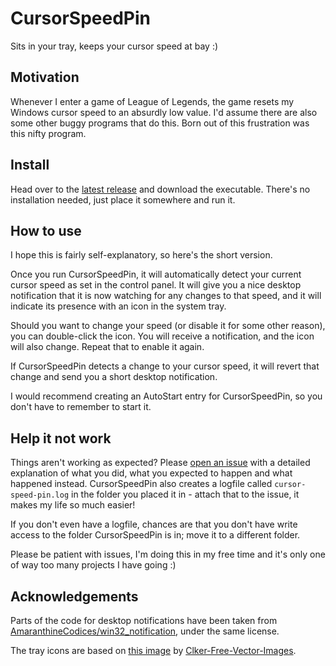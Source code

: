 # CursorSpeedPin

Sits in your tray, keeps your cursor speed at bay :)

## Motivation

Whenever I enter a game of League of Legends, the game resets my Windows cursor speed to an absurdly low value. I'd assume there are also some other buggy programs that do this. Born out of this frustration was this nifty program.

## Install

Head over to the [latest release](https://github.com/MCOfficer/cursor-speed-pin/releases/latest) and download the executable. There's no installation needed, just place it somewhere and run it.

## How to use

I hope this is fairly self-explanatory, so here's the short version.

Once you run CursorSpeedPin, it will automatically detect your current cursor speed as set in the control panel. It will give you a nice desktop notification that it is now watching for any changes to that speed, and it will indicate its presence with an icon in the system tray.

Should you want to change your speed (or disable it for some other reason), you can double-click the icon. You will receive a notification, and the icon will also change. Repeat that to enable it again.

If CursorSpeedPin detects a change to your cursor speed, it will revert that change and send you a short desktop notification.

I would recommend creating an AutoStart entry for CursorSpeedPin, so you don't have to remember to start it.

## Help it not work

Things aren't working as expected? Please [open an issue](https://github.com/MCOfficer/cursor-speed-pin/issues/new) with a detailed explanation of what you did, what you expected to happen and what happened instead. CursorSpeedPin also creates a logfile called `cursor-speed-pin.log` in the folder you placed it in - attach that to the issue, it makes my life so much easier!

If you don't even have a logfile, chances are that you don't have write access to the folder CursorSpeedPin is in; move it to a different folder.

Please be patient with issues, I'm doing this in my free time and it's only one of way too many projects I have going :)

## Acknowledgements

Parts of the code for desktop notifications have been taken from [AmaranthineCodices/win32_notification](https://github.com/AmaranthineCodices/win32_notification), under the same license.

The tray icons are based on [this image](https://pixabay.com/de/vectors/cursor-pfeil-zeiger-computer-maus-23229/) by [Clker-Free-Vector-Images](https://pixabay.com/de/users/clker-free-vector-images-3736/).

